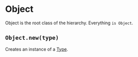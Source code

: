 # Object

Object is the root class of the hierarchy. Everything `is Object`.

## `Object.new(type)`

Creates an instance of a [Type](./type.md).
